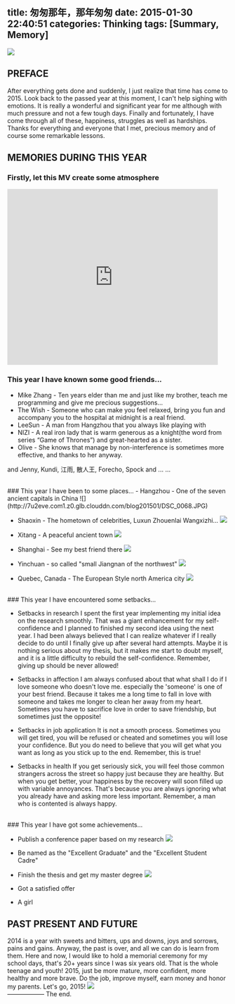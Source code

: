 title: 匆匆那年，那年匆匆
date: 2015-01-30 22:40:51
categories: Thinking
tags: [Summary, Memory]
---
![](https://github.com/jiwenxing/learngit/blob/master/jajdha.jpg?raw=true)
<!-- more -->
## PREFACE 
After everything gets done and suddenly, I just realize that time has come to 2015. Look back to the passed year at this moment, I can't help sighing with emotions. It is really a wonderful and significant year for me although with much pressure and not a few tough days. Finally and fortunately, I have come through all of these, happiness, struggles as well as hardships. Thanks for everything and everyone that I met, precious memory and of course some remarkable lessons.
## MEMORIES DURING THIS YEAR

### Firstly, let this MV create some atmosphere

<iframe src="http://www.tudou.com/programs/view/html5embed.action?type=0&code=uhduWh3WD_Y&lcode=&resourceId=709134954_06_05_99" allowtransparency="true" allowfullscreen="true" scrolling="no" border="0" frameborder="0" style="width:480px;height:400px;"></iframe>

### This year I have known some good friends...

- Mike Zhang - Ten years elder than me and just like my brother, teach me programming and give me precious suggestions...
- The Wish - Someone who can make you feel relaxed, bring you fun and accompany you to the hospital at midnight is a real friend.
- LeeSun - A man from Hangzhou that you always like playing with
- NIZI - A real iron lady that is warm generous as a knight(the word from series “Game of Thrones”) and great-hearted as a sister.
- Olive - She knows that manage by non-interference is sometimes more effective, and thanks to her anyway.

and Jenny, Kundi, 江雨, 散人王, Forecho, Spock and ... ...


<br>
### This year I have been to some places...
- Hangzhou - One of the seven ancient capitals in China
![](http://7u2eve.com1.z0.glb.clouddn.com/blog201501/DSC_0068.JPG)


- Shaoxin - The hometown of celebrities, Luxun Zhouenlai Wangxizhi...
![](http://7u2eve.com1.z0.glb.clouddn.com/blog201501/DSC_0508.jpg)


- Xitang - A peaceful ancient town
![](http://7u2eve.com1.z0.glb.clouddn.com/blog201501/DSC_0111.jpg)

- Shanghai - See my best friend there
![](http://7u2eve.com1.z0.glb.clouddn.com/blog201501/DSC_0209.jpg)

- Yinchuan - so called "small Jiangnan of the northwest"
![](http://7u2eve.com1.z0.glb.clouddn.com/blog201501/DSCF1680.jpg)

- Quebec, Canada - The European Style north America city
![](http://7u2eve.com1.z0.glb.clouddn.com/blog201501/DSCN0825.jpg)

<br>
### This year I have encountered some setbacks...

- Setbacks in research
I spent the first year implementing my initial idea on the research smoothly. That was a giant enhancement for my self-confidence and I planned to finished my second idea using the next year. I had been always believed that I can realize whatever if I really decide to do until I finally give up after several hard attempts. Maybe it is nothing serious about my thesis, but it makes me start to doubt myself, and it is a little difficulty to rebuild the self-confidence. Remember, giving up should be never allowed!

- Setbacks in affection
I am always confused about that what shall I do if I love someone who doesn't love me. especially the 'someone' is one of your best friend. Because it takes me a long time to fall in love with someone and takes me longer to clean her away from my heart. Sometimes you have to sacrifice love in order to save friendship, but sometimes just the opposite!

- Setbacks in job application
It is not a smooth process. Sometimes you will get tired, you will be refused or cheated and sometimes you will lose your confidence. But you do need to believe that you will get what you want as long as you stick up to the end. Remember, this is true!

- Setbacks in health
If you get seriously sick, you will feel those common strangers across the street so happy just because they are healthy. But when you get better, your happiness by the recovery will soon filled up with variable annoyances. That's because you are always ignoring what you already have and asking more less important. Remember, a man who is contented is always happy.

<br>
### This year I have got some achievements...

- Publish a conference paper based on my research
![](http://7u2eve.com1.z0.glb.clouddn.com/blog201501/copy-cropped-cropped2-logo_363.png) 

- Be named as the "Excellent Graduate" and the "Excellent Student Cadre"

- Finish the thesis and get my master degree
![](http://7u2eve.com1.z0.glb.clouddn.com/blog201501/IMG_6712.jpg)

- Got a satisfied offer

- A girl

## PAST PRESENT AND FUTURE

2014 is a year with sweets and bitters, ups and downs, joys and sorrows, pains and gains. Anyway, the past is over, and all we can do is learn from them.
Here and now, I would like to hold a memorial ceremony for my school days, that's 20+ years since I was six years old. That is the whole teenage and youth!
2015, just be more mature, more confident, more healthy and more brave. Do the job, improve myself, earn money and honor my parents.
Let's go, 2015!
![](http://7u2eve.com1.z0.glb.clouddn.com/blog201501/2015.png)
<br>
——————
The end.